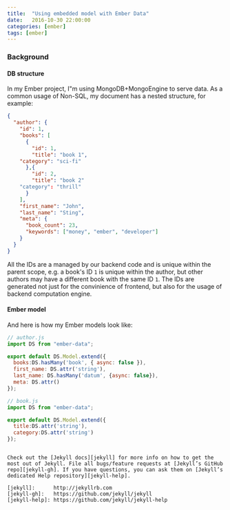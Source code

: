```yaml
---
title:  "Using embedded model with Ember Data"
date:   2016-10-30 22:00:00
categories: [ember]
tags: [ember]
---
```


### Background

#### DB structure
In my Ember project, I"m using MongoDB+MongoEngine to serve data. As a common usage of Non-SQL, my document has a nested structure, for example:

```json
{
  "author": {
    "id": 1,
    "books": [
      {
        "id": 1,
        "title": "book 1",
	"category": "sci-fi"
      },{
        "id": 2,
        "title": "book 2"
	"category": "thrill"
      }
    ],
    "first_name": "John",
    "last_name": "Sting",
    "meta": {
      "book_count": 23,
      "keywords": ["money", "ember", "developer"]
    }
  }
}
```
All the IDs are a managed by our backend code and is unique within the parent scope, e.g. a book's ID `1` is unique within the author, but other authors may have a different book with the same ID `1`. The IDs are generated not just for the convinience of frontend, but also for the usage of backend computation engine.

#### Ember model
And here is how my Ember models look like:

```javascript
// author.js
import DS from "ember-data";

export default DS.Model.extend({
  books:DS.hasMany('book', { async: false }),
  first_name: DS.attr('string'),
  last_name: DS.hasMany('datum', {async: false}),
  meta: DS.attr()
});
```

```javascript
// book.js
import DS from "ember-data";

export default DS.Model.extend({
  title:DS.attr('string'),
  category:DS.attr('string')
});
```

```

Check out the [Jekyll docs][jekyll] for more info on how to get the most out of Jekyll. File all bugs/feature requests at [Jekyll’s GitHub repo][jekyll-gh]. If you have questions, you can ask them on [Jekyll’s dedicated Help repository][jekyll-help].

[jekyll]:      http://jekyllrb.com
[jekyll-gh]:   https://github.com/jekyll/jekyll
[jekyll-help]: https://github.com/jekyll/jekyll-help
